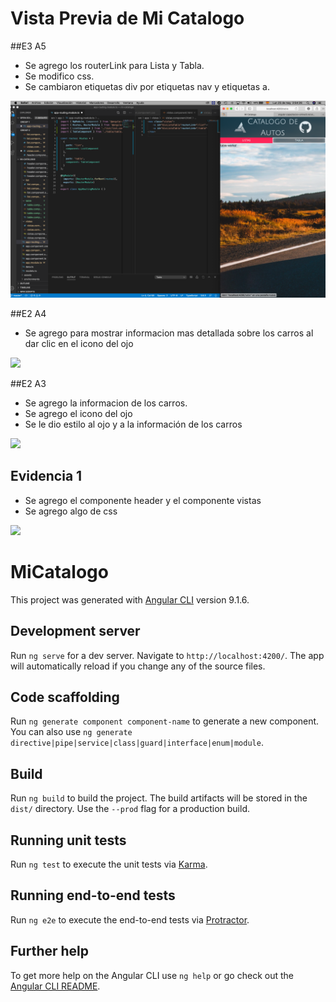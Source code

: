 # Vista Previa de Mi Catalogo

##E3 A5

- Se agrego los routerLink para Lista y Tabla.
- Se modifico css.
- Se cambiaron etiquetas div por etiquetas nav y etiquetas a.

![](/preview/E3A5.png)

##E2 A4

- Se agrego para mostrar informacion mas detallada sobre los carros al dar clic en el icono del ojo

![](preview/E2A4.png)

##E2 A3

- Se agrego la informacion de los carros.
- Se agrego el icono del ojo
- Se le dio estilo al ojo y a la información de los carros

![](/preview/E2A3.png)


## Evidencia 1

- Se agrego el componente header y el componente vistas
- Se agrego algo de css

![](/preview/E1%20A%232.png)




# MiCatalogo

This project was generated with [Angular CLI](https://github.com/angular/angular-cli) version 9.1.6.

## Development server

Run `ng serve` for a dev server. Navigate to `http://localhost:4200/`. The app will automatically reload if you change any of the source files.

## Code scaffolding

Run `ng generate component component-name` to generate a new component. You can also use `ng generate directive|pipe|service|class|guard|interface|enum|module`.

## Build

Run `ng build` to build the project. The build artifacts will be stored in the `dist/` directory. Use the `--prod` flag for a production build.

## Running unit tests

Run `ng test` to execute the unit tests via [Karma](https://karma-runner.github.io).

## Running end-to-end tests

Run `ng e2e` to execute the end-to-end tests via [Protractor](http://www.protractortest.org/).

## Further help

To get more help on the Angular CLI use `ng help` or go check out the [Angular CLI README](https://github.com/angular/angular-cli/blob/master/README.md).
